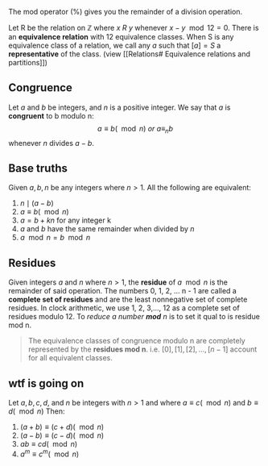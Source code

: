 The mod operator (%) gives you the remainder of a division operation. 

Let R be the relation on $\mathbb{Z}$ where $x\ R\ y$ whenever $x - y \mod 12 = 0$. There is an **equivalence relation** with 12 equivalence classes. 
When S is any equivalence class of a relation, we call any $a$ such that $[a] = S$ a **representative** of the class. (view [[Relations# Equivalence relations and partitions]])

## Congruence
Let $a$ and $b$ be integers, and $n$ is a positive integer. We say that $a$ is **congruent** to b modulo n: 
$$a \equiv b (\mod n) \ or \ a\equiv_nb$$
whenever $n$ divides $a  -b$. 
## Base truths
Given $a, b, n$ be any integers where $n > 1$. All the following are equivalent: 
1. $n \mid (a - b)$
2. $a \equiv b (\mod n)$
3. $a = b + kn$ for any integer k
4. $a$ and $b$ have the same remainder when divided by $n$
5. $a \mod n = b \mod n$
## Residues
Given integers $a$ and $n$ where $n>1$, the **residue** of $a \mod n$ is the remainder of said operation. 
The numbers 0, 1, 2, ... n - 1 are called a **complete set of residues** and are the least nonnegative set of complete residues. 
In clock arithmetic, we use 1, 2, 3,..., 12 as a complete set of residues modulo 12.
To *reduce a number **mod** n* is to set it qual to is residue mod n. 

> The equivalence classes of congruence modulo n are completely represented by the **residues mod n**. i.e. $[0], [1], [2], ...,[n-1]$ account for all equivalent classes.

## wtf is going on
Let $a, b, c, d$, and $n$ be integers with $n > 1$ and where $a \equiv c (\mod n)$ and $b\equiv d (\mod n)$
Then: 
1. $(a +b) \equiv (c+d) (\mod n)$
2. $(a-b) \equiv (c-d) (\mod n)$
3. $ab \equiv cd (\mod n)$
4. $a^m \equiv c^m (\mod n)$

